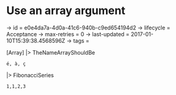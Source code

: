 # Use an array argument

-> id = e0e4da7a-4d0a-41c6-940b-c9ed654194d2
-> lifecycle = Acceptance
-> max-retries = 0
-> last-updated = 2017-01-10T15:39:38.4568596Z
-> tags = 

[Array]
|> TheNameArrayShouldBe
``` names
é, à, ç
```

|> FibonacciSeries
``` numbers
1,1,2,3
```

~~~
